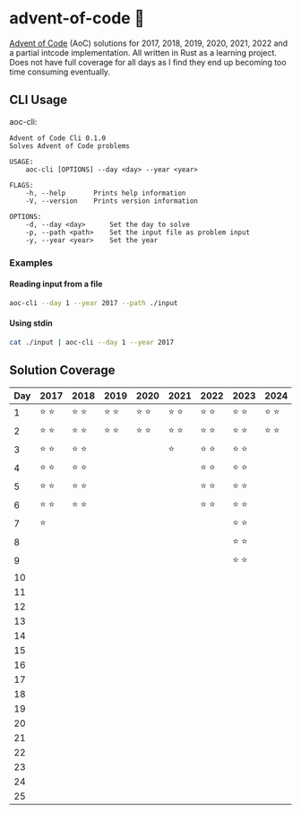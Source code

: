 # advent-of-code 🎄

[Advent of Code](https://adventofcode.com) (AoC) solutions for 2017, 2018, 2019,
2020, 2021, 2022 and a partial intcode implementation. All written in Rust as a
learning project. Does not have full coverage for all days as I find they end up
becoming too time consuming eventually.

## CLI Usage

aoc-cli:

```
Advent of Code Cli 0.1.0
Solves Advent of Code problems

USAGE:
    aoc-cli [OPTIONS] --day <day> --year <year>

FLAGS:
    -h, --help       Prints help information
    -V, --version    Prints version information

OPTIONS:
    -d, --day <day>      Set the day to solve
    -p, --path <path>    Set the input file as problem input
    -y, --year <year>    Set the year
```

### Examples

#### Reading input from a file

```sh
aoc-cli --day 1 --year 2017 --path ./input
```

#### Using stdin

```sh
cat ./input | aoc-cli --day 1 --year 2017
```

## Solution Coverage

| Day | 2017          | 2018          | 2019          | 2020          | 2021          | 2022          | 2023          | 2024          |
| --- | ------------- | ------------- | ------------- | ------------- | ------------- | ------------- | ------------- | ------------- |
| 1   | :star: :star: | :star: :star: | :star: :star: | :star: :star: | :star: :star: | :star: :star: | :star: :star: | :star: :star: |
| 2   | :star: :star: | :star: :star: | :star: :star: | :star: :star: | :star: :star: | :star: :star: | :star: :star: | :star: :star: |
| 3   | :star: :star: | :star: :star: |               |               | :star:        | :star: :star: | :star: :star: |               |
| 4   | :star: :star: | :star: :star: |               |               |               | :star: :star: | :star: :star: |               |
| 5   | :star: :star: | :star: :star: |               |               |               | :star: :star: | :star: :star: |               |
| 6   | :star: :star: | :star: :star: |               |               |               | :star: :star: | :star: :star: |               |
| 7   | :star:        |               |               |               |               |               | :star: :star: |               |
| 8   |               |               |               |               |               |               | :star: :star: |               |
| 9   |               |               |               |               |               |               | :star: :star: |               |
| 10  |               |               |               |               |               |               |               |               |
| 11  |               |               |               |               |               |               |               |               |
| 12  |               |               |               |               |               |               |               |               |
| 13  |               |               |               |               |               |               |               |               |
| 14  |               |               |               |               |               |               |               |               |
| 15  |               |               |               |               |               |               |               |               |
| 16  |               |               |               |               |               |               |               |               |               |
| 17  |               |               |               |               |               |               |               |               |
| 18  |               |               |               |               |               |               |               |               |
| 19  |               |               |               |               |               |               |               |               |
| 20  |               |               |               |               |               |               |               |               |
| 21  |               |               |               |               |               |               |               |               |
| 22  |               |               |               |               |               |               |               |               |
| 23  |               |               |               |               |               |               |               |               |
| 24  |               |               |               |               |               |               |               |               |
| 25  |               |               |               |               |               |               |               |               |
